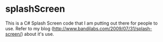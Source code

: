 splashScreen
============

This is a C# Splash Screen code that I am putting out there for people to use. Refer to my blog (http://www.bandilabs.com/2009/07/31/splash-screen/) about it's use.

